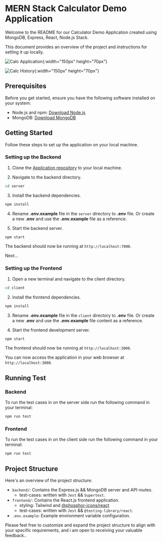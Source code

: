 # MERN Stack Calculator Demo Application

Welcome to the README for our Calculator Demo Application created using MongoDB, Express, React, Node.js Stack.

This document provides an overview of the project and instructions for setting it up locally.

![Calc Application](https://i.imgur.com/vz3PMT4.png){:width="150px" height="70px"}

![Calc History](https://i.imgur.com/HURLoVF.png){:width="150px" height="70px"}

## Prerequisites

Before you get started, ensure you have the following software installed on your system:

- Node.js and npm: [Download Node.js](https://nodejs.org/)
- MongoDB: [Download MongoDB](https://www.mongodb.com/try/download/community)

## Getting Started

Follow these steps to set up the application on your local machine.

### Setting up the Backend

1. Clone the [Application repository](https://github.com/ajibade3210/react-calc-demo) to your local machine.

2. Navigate to the backend directory.

```bash
cd server
```

3. Install the backend dependencies.

```bash
npm install
```

4. Rename **.env.example** file in the `server` directory to **.env** file. Or create a new **.env** and use the **.env.example** file as a reference.

5. Start the backend server.

```bash
npm start
```

The backend should now be running at `http://localhost:7000`.

Next...

### Setting up the Frontend

1. Open a new terminal and navigate to the client directory.

```bash
cd client
```

2. Install the frontend dependencies.

```bash
npm install
```

3. Rename **.env.example** file in the `client` directory to **.env** file. Or create a new **.env** and use the **.env.example** file content as a reference.

4. Start the frontend development server.

```bash
npm start
```

The frontend should now be running at `http://localhost:3000`.

You can now access the application in your web browser at `http://localhost:3000`.

## Running Test

### Backend

To run the test cases in on the server side run the following command in your terminal:

```bash
npm run test
```

### Frontend

To run the test cases in on the client side run the following command in your terminal:

```bash
npm run test
```

## Project Structure
Here's an overview of the project structure:

- `backend/`: Contains the Express.js && MongoDB server and API routes.
  - test-cases: written with `Jest` && `Supertest`.
- `frontend/`: Contains the React.js frontend application.
  - styling: Tailwind and [@phosphor-icons/react](https://phosphoricons.com/)
  - test-cases: written with `Jest` && `@testing-library/react`.
- `.env.example`: Example environment variable configuration.

Please feel free to customize and expand the project structure to align with your specific requirements, and i am open to receiving your valuable feedback..
